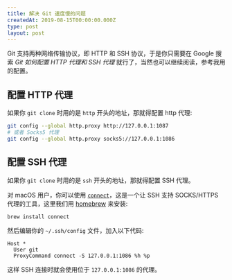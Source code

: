 ```yaml
---
title: 解决 Git 速度慢的问题
createdAt: 2019-08-15T00:00:00.000Z
type: post
layout: post
---
```


Git 支持两种网络传输协议，即 HTTP 和 SSH 协议，于是你只需要在 Google 搜索 _Git 如何配置 HTTP 代理和 SSH 代理_ 就行了，当然也可以继续阅读，参考我用的配置。

## 配置 HTTP 代理

如果你 `git clone` 时用的是 `http` 开头的地址，那就得配置 http 代理:

```bash
git config --global http.proxy http://127.0.0.1:1087
# 或者 Socks5 代理
git config --global http.proxy socks5://127.0.0.1:1086
```

## 配置 SSH 代理

如果你 `git clone` 时用的是 `ssh` 开头的地址，那就得配置 SSH 代理。

对 macOS 用户，你可以使用 [`connect`](https://bitbucket.org/gotoh/connect/wiki/Home)，这是一个让 SSH 支持 SOCKS/HTTPS 代理的工具，这里我们用 [homebrew](https://brew.sh) 来安装:

```bash
brew install connect
```

然后编辑你的 `~/.ssh/config` 文件，加入以下代码:

```ssh-config
Host *
  User git
  ProxyCommand connect -S 127.0.0.1:1086 %h %p
```

这样 SSH 连接时就会使用位于 `127.0.0.1:1086` 的代理。

